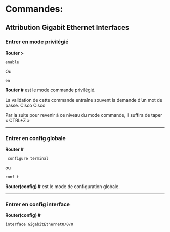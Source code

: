 # Commandes:

## Attribution Gigabit Ethernet Interfaces
                                                            
### Entrer en mode privilégié 
**Router >**

    enable
   
  Ou 
  
    en  				                                                               
**Router #**   est le mode commande privilégié.


La validation de cette commande entraîne souvent la demande d’un mot de passe.  Cisco Cisco

Par la suite pour revenir à ce niveau du mode commande, il suffira de taper « CTRL+Z »

-----

### Entrer en config globale 
**Router #**

     configure terminal 
   
  ou   
  
    conf t  				                                                               

**Router(config) #** est le mode de configuration globale.

----

### Entrer en config interface

**Router(config) #**

    interface GigabitEthernet0/0/0  
   
  
  
 

